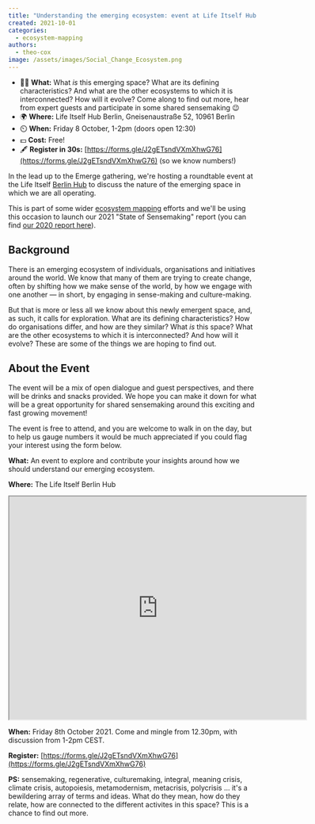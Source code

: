 ```yaml
---
title: "Understanding the emerging ecosystem: event at Life Itself Hub Berlin, Friday 8 Oct 2021"
created: 2021-10-01
categories: 
  - ecosystem-mapping
authors: 
  - theo-cox
image: /assets/images/Social_Change_Ecosystem.png
---
```


- 🤷‍♀️ **What:** What _is_ this emerging space? What are its defining characteristics? And what are the other ecosystems to which it is interconnected? How will it evolve? Come along to find out more, hear from expert guests and participate in some shared sensemaking 😉
- 🌍 **Where:** Life Itself Hub Berlin, Gneisenaustraße 52, 10961 Berlin
- ⏲️ **When:** Friday 8 October, 1-2pm (doors open 12:30)
- 💵 **Cost:** Free!
- 🖋️ **Register in 30s:** [https://forms.gle/J2gETsndVXmXhwG76](https://forms.gle/J2gETsndVXmXhwG76) (so we know numbers!)

In the lead up to the Emerge gathering, we're hosting a roundtable event at the Life Itself [Berlin Hub](https://lifeitself.org/hubs/berlin/) to discuss the nature of the emerging space in which we are all operating.

This is part of some wider [ecosystem mapping](https://lifeitself.org/ecosystem/) efforts and we'll be using this occasion to launch our 2021 "State of Sensemaking" report (you can find [our 2020 report here](https://lifeitself.org/ecosystem/snapshot-2020/)).

## Background

There is an emerging ecosystem of individuals, organisations and initiatives around the world. We know that many of them are trying to create change, often by shifting how we make sense of the world, by how we engage with one another — in short, by engaging in sense-making and culture-making.

But that is more or less all we know about this newly emergent space, and, as such, it calls for exploration. What are its defining characteristics? How do organisations differ, and how are they similar? What _is_ this space? What are the other ecosystems to which it is interconnected? And how will it evolve? These are some of the things we are hoping to find out.

## About the Event

The event will be a mix of open dialogue and guest perspectives, and there will be drinks and snacks provided. We hope you can make it down for what will be a great opportunity for shared sensemaking around this exciting and fast growing movement!

The event is free to attend, and you are welcome to walk in on the day, but to help us gauge numbers it would be much appreciated if you could flag your interest using the form below.

**What:** An event to explore and contribute your insights around how we should understand our emerging ecosystem.

**Where:** The Life Itself Berlin Hub

<iframe src="https://www.google.com/maps/embed?pb=!1m18!1m12!1m3!1d5409941.028444954!2d2.400193608227641!3d48.5414187665732!2m3!1f0!2f0!3f0!3m2!1i1024!2i768!4f13.1!3m3!1m2!1s0x47a84f79e5e8d543%3A0x5f0a0a18588de933!2sLife%20Itself%20Berlin%20Hub!5e0!3m2!1sen!2suk!4v1633105059567!5m2!1sen!2suk" width="600" height="450" style={{border:0}} allowFullScreen loading="lazy"></iframe>

**When:** Friday 8th October 2021. Come and mingle from 12.30pm, with discussion from 1-2pm CEST.

**Register:** [https://forms.gle/J2gETsndVXmXhwG76](https://forms.gle/J2gETsndVXmXhwG76)

**PS:** sensemaking, regenerative, culturemaking, integral, meaning crisis, climate crisis, autopoiesis, metamodernism, metacrisis, polycrisis ... it's a bewildering array of terms and ideas. What do they mean, how do they relate, how are connected to the different activites in this space? This is a chance to find out more.
